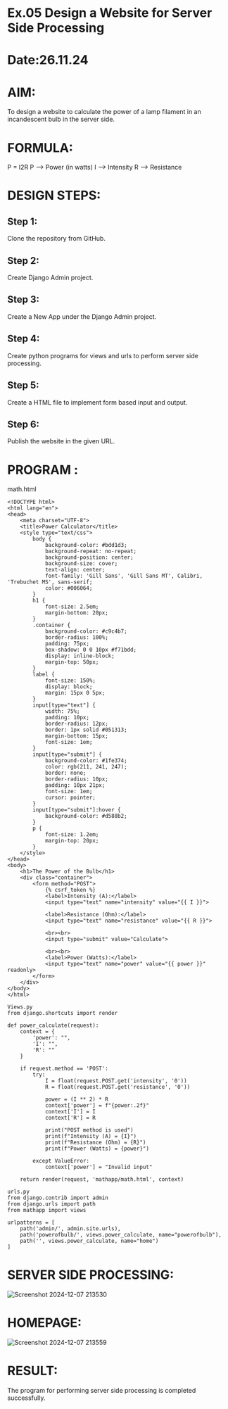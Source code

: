 # Ex.05 Design a Website for Server Side Processing
# Date:26.11.24
# AIM:
To design a website to calculate the power of a lamp filament in an incandescent bulb in the server side.

# FORMULA:
P = I2R
P --> Power (in watts)
 I --> Intensity
 R --> Resistance

# DESIGN STEPS:
## Step 1:
Clone the repository from GitHub.

## Step 2:
Create Django Admin project.

## Step 3:
Create a New App under the Django Admin project.

## Step 4:
Create python programs for views and urls to perform server side processing.

## Step 5:
Create a HTML file to implement form based input and output.

## Step 6:
Publish the website in the given URL.

# PROGRAM :

math.html
```
<!DOCTYPE html>
<html lang="en">
<head>
    <meta charset="UTF-8">
    <title>Power Calculator</title>
    <style type="text/css">
        body {
            background-color: #bdd1d3;
            background-repeat: no-repeat;
            background-position: center;
            background-size: cover;
            text-align: center;
            font-family: 'Gill Sans', 'Gill Sans MT', Calibri, 'Trebuchet MS', sans-serif;
            color: #006064;
        }
        h1 {
            font-size: 2.5em;
            margin-bottom: 20px;
        }
        .container {
            background-color: #c9c4b7;
            border-radius: 100%;
            padding: 75px;
            box-shadow: 0 0 10px #f71bdd;
            display: inline-block;
            margin-top: 50px;
        }
        label {
            font-size: 150%;
            display: block;
            margin: 15px 0 5px;
        }
        input[type="text"] {
            width: 75%;
            padding: 10px;
            border-radius: 12px;
            border: 1px solid #051313;
            margin-bottom: 15px;
            font-size: 1em;
        }
        input[type="submit"] {
            background-color: #1fe374;
            color: rgb(211, 241, 247);
            border: none;
            border-radius: 10px;
            padding: 10px 21px;
            font-size: 1em;
            cursor: pointer;
        }
        input[type="submit"]:hover {
            background-color: #d588b2;
        }
        p {
            font-size: 1.2em;
            margin-top: 20px;
        }
    </style>
</head>
<body>
    <h1>The Power of the Bulb</h1>
    <div class="container">
        <form method="POST">
            {% csrf_token %}
            <label>Intensity (A):</label>
            <input type="text" name="intensity" value="{{ I }}">

            <label>Resistance (Ohm):</label>
            <input type="text" name="resistance" value="{{ R }}">

            <br><br>
            <input type="submit" value="Calculate">

            <br><br>
            <label>Power (Watts):</label>
            <input type="text" name="power" value="{{ power }}" readonly>
        </form>
    </div>
</body>
</html>

```
```
Views.py
from django.shortcuts import render

def power_calculate(request):
    context = {
        'power': "",
        'I': "",
        'R': ""
    }

    if request.method == 'POST':
        try:
            I = float(request.POST.get('intensity', '0'))
            R = float(request.POST.get('resistance', '0'))

            power = (I ** 2) * R
            context['power'] = f"{power:.2f}"
            context['I'] = I
            context['R'] = R

            print("POST method is used")
            print(f"Intensity (A) = {I}")
            print(f"Resistance (Ohm) = {R}")
            print(f"Power (Watts) = {power}")

        except ValueError:
            context['power'] = "Invalid input"

    return render(request, 'mathapp/math.html', context)

```
```
urls.py
from django.contrib import admin
from django.urls import path
from mathapp import views

urlpatterns = [
    path('admin/', admin.site.urls),
    path('powerofbulb/', views.power_calculate, name="powerofbulb"),
    path('', views.power_calculate, name="home")
]

```
# SERVER SIDE PROCESSING:
![Screenshot 2024-12-07 213530](https://github.com/user-attachments/assets/0805a612-43cc-4c64-b3fd-3e5c48365ab6)

# HOMEPAGE:
![Screenshot 2024-12-07 213559](https://github.com/user-attachments/assets/f4e10396-5b9d-49a1-989f-52497ffdb6c6)

# RESULT:
The program for performing server side processing is completed successfully.
